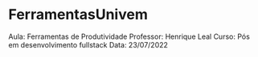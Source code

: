 # FerramentasUnivem
Aula: Ferramentas de Produtividade
Professor: Henrique Leal
Curso: Pós em desenvolvimento fullstack
Data: 23/07/2022
